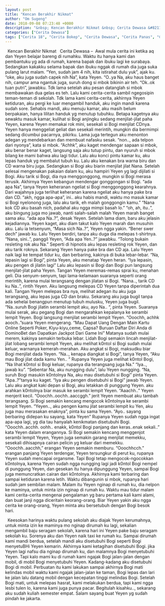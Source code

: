 ```yaml
---
layout: post
title: "Kencan Berakhir Nikmat"
author: "Om Sugeng"
date: 2018-09-08 07:23:48 +0000
description: "&nbsp; Kencan Berakhir Nikmat &nbsp; Cerita Dewasa &#8211; \u00a0Awal mula cerita ini ketika aq dan Yeyen belajar bareng di rumahku. Waktu itu hanya kami dan pembantuku yg ada di rumah, karena bapak dan i..."
categories: ["Cerita Dewasa"]
tags: ["Cerita 18", "Cerita Bokep", "Cerita Dewasa", "Cerita Panas", "Cerita Terkini"]
---
```



&nbsp;
Kencan Berakhir Nikmat
&nbsp;
Cerita Dewasa &#8211;  Awal mula cerita ini ketika aq dan Yeyen belajar bareng di rumahku. Waktu itu hanya kami dan pembantuku yg ada di rumah, karena bapak dan ibuku lagi ke surabaya. Sedangkan kakakku selama bapak dan ibuku nggak di rumah dia juga suka pulang larut malam.
“Yen, sudah jam 4 nih, kita istirahat dulu yuk”, ajak ku.
“oke, aku juga sudah capek nih Na”, kata Yeyen.
“O..ya Na, aku haus banget nih, campur ama ngantuk juga, suruh dong si mbok bikinin air teh.
“Ok..ok tuan putri”, jawabku.
Tdk lama setelah aku pesan datanglah si mbok membawakan dua gelas es teh. Lalu kami cerita-cerita sambil ngegosipin teman-teman di sekolah. Tdk lama kami cerita-cerita, akhirnya Yeyen ketiduran, aku pergi ke luar mengambil handuk, aku ingin mandi karena sudah sore. Sehabis mandi, aku menuju kamar, aku masih belum berpakaian, hanya lilitan handuk yg menutup tubuhku.
Betapa kagetnya aku sewaktu masuk kamar, kulihat si Bogi anjingku sedang menjilat-jilat paha Yeyen, karena Yeyen memakai rok mini, sesekali si Bogi menjilat CDnya. Yeyen hanya menggeliat geliat dan sesekali merintih, mungkin dia bermimpi sedang dicumbui pacarnya, pikirku. Lama juga tertegun aku menonton adegan yg mendebarkan dan membuat nafasku sesak. “non.., ada telpon dari nyonya”, kata si mbok.
“Achhk”, aku kaget mendengar sapaan si mbok, aku benar benar kaget, langsung saja aku tutup pintu, dan nyuruh si mbok bilang ke mami bahwa aku lagi tidur.
Lalu aku konci pintu kamar ku, aku lepas handuk yg membalut tubuh ku. Lalu aku kenakan bra warna biru dan CD warna biru juga. Sedangkan si Bogi aku biarin menjilat jilat Nana. Setelah selesai mengenakan pakaian dalam ku, aku hampiri Yeyen yg lagi dijilati si Bogi. Aku tarik si Bogi, dia nya menggonggong, mungkin si Bogi merasa terusik. Akhirnya Yeyen kebangun mendengar gonggongan si Bogi.
“ada apa Na”, tanya Yeyen keheranan ngeliat si Bogi menggonggong kearahnya.
Dari wajahnya juga terlihat keheranan karena ngeliat aku hanya pake bra dan CD.
“akh, ngga apa-apa”, ini.. aku habis mandi, waktu mo masuk kamar si Bogi nyelonong juga, lalu aku tarik, eh malah gonggongin kamu.”
“Nana kok CD aku basah nich, padahal aku ngga mimpi basah lo.”
“oh, ah, itu..”, aku bingung juga mo jawab, nanti salah-salah malah Yeyen marah banget sama aku.
“ada apa Na..?”, desak Yeyen.
Setelah lama diam, baru aku jelasin kejadiannya. Yeyen kaget, aku diam takut kalo Yeyen marah dan musuhin aku. Lalu ia tetsenyum,
“Masa sich Na..?”, Yeyen ngga yakin.
“Bener swer dech” jawab ku.
Lalu Yeyen berdiri, tanpa aku duga dia melepas t-shirtnya.
“Nana, sini..”, panggil Yeyen,
“Ada apa Yen..?” jawabku.
“Tolong bukain resleting rok aku Na.”
Seperti di hipnotis aku lepas resleting rok Yeyen, dan aku tarik roknya. Sekarang Yeyen hanya pake bra dan CD aja. Lalu Yeyen naik lagi ke tempat tidur ku, dan berbaring, kakinya di buka lebar-lebar.
“Na, lepasin lagi si Bogi”, pinta Yeyen, aku menatap Yeyen heran.
“Iya lepasin, aku pengen di jilatin lagi”
Lalu aku lepasin si Bogi dan Bogi pun langsung menjilat-jilat paha Yeyen. Tangan Yeyen meremas-remas sprai ku, menahan geli.
Dia senyum-senyum, tapi lama-kelamaan suaranya seperti orang merintih, karena mulai terangsang dengan jilatan si Bogi.
“Nana.., tarik CD ku Na..”, rintih Yeyen.
Aku langsung melepas CD Yeyen tanpa diperintah dua kali. Tangan Yeyen melepas bra nya, melihat adegan itu aku juga terangsang, aku lepas juga CD dan braku. Sekarang aku juga bugil tanpa ada sehelai benangpun menutup tubuh mulusku, Yeyen juga bugil.
“Na..suruh Bogi jilatin serambi lempit aku, ayo Na.. “, pinta Yeyen.
Suaranya mulai serak, aku pegang Bogi dan mengarahkan kepalanya ke serambi lempit Yeyen. Bogi langsung menjilat serambi lempit Yeyen.
“Ooochh, achhk aooch..”suara Yeyen mengerang.
&#8220;Mau Dapat Uang Dengan Main Kartu Online Seperti Poker, Kiyu-kiyu,ceme, Capsa? Buruan Daftar Diri Anda di DominoBet dan Dapatkan Jackpot Dari Game Ini&#8221;
Matanya sudah mulai merem, kakinya semakin terbuka lebar. Lidah Bogi semakin lincah menjilat-jilat lobang serambi lempit Yeyen, aku melihat k0ntol si Bogi sudah mulai keluar, warnanya kemerah-merahan. Aku angkat si Bogi, maksudku biar Bogi menjilat dada Yeyen.
“Na.., kenapa diangkat si Bogi”, tanya Yeyen,
“Aku mau Bogi jilat dada kamu Yen.. ” Rupanya Yeyen juga melihat k0ntol Bogi,
“Na lihat k0ntol si Bogi keluar, rupanya dia terangsang juga Na.”
“Iya.., jawab ku”.
“Sebentar Na, aku nungging dulu”, lalu Yeyen nungging.
“Na, suruh Bogi masukin k0ntolnya Na, aku mau disetubuhi si Bogi” pinta Yeyen.
“Apa..?”tanya ku kaget.
“Iya aku pengen disetubuhi si Bogi” jawab Yeyen.
Lalu aku angkat kaki depan si Bogi, aku letakkan di punggung Yeyen. aku arahkan k0ntolnya biar masuk ke serambi lempit Yeyen.
“Aaachh..” Yeyen menjerit kecil.
“Ooochh..oochh..aaccggh.” jerit Yeyen membuat aku tambah terangsang.
Si Bogi semakin kencang mengocok k0ntolnya ke serambi lempit Yeyen.
“Yeyen.., aku pengen kamu jilat serambi lempit ku Yen, aku juga mau merasakan enaknya”, pinta ku sama Yeyen.
“Ayo.. sayang berbaring didepan ku sayang, kata Yeyen”
Rupanya Yeyen sudah ngga ingat apa-apa lagi, yg dia tau hanyalah kenikmatan disetubuhi Bogi.
“Ooochh..acchh. oohh.. enakk, k0ntol Bogi panjang dan keras..enak sekali..” kata Yeyen dalam erangannya.
Si Bogi semakin kencang menggenjot serambi lempit Yeyen, Yeyen juga semakin garang menjilat memekku, sesekali dihisapnya cairan pelicin yg keluar dari memekku.
“Ooochh..aacchh,” erangan Yeyen semakin memburu.
“Ooochhcch.” erangan panjang Yeyen terdengar,
Yeyen tersungkur di perut ku, rupanya Yeyen sudah mencapai organsme. Tapi Bogi tetap mengocok-ngocokkan k0ntolnya, karena Yeyen sudah ngga nungging lagi jadi k0ntol Bogi nempel di punggung Yeyen, dan gesekan itu hanya dipunggung Yeyen, sampai Bogi juga memuncratkan cairan dari k0ntolnya.
Akhirnya kami terbaring dan sampai ketiduran karena letih. Waktu dibangunin si mbok, rupanya hari sudah jam sembilan malam. Malam itu Yeyen nginap di rumah ku, dia nelpon ke maminya, untuk minta izin nginap di rumah ku. Waktu mau tidur malam kami cerita-cerita mengenai pengalaman yg baru pertama kali kami alami, dan buat janji ngga diceritain keorang-orang. Biar Yeyen yakin aku ngga cerita ke orang-orang, Yeyen minta aku bersetubuh dengan Bogi besok hari.
&nbsp;

&nbsp;
Keesokan harinya waktu pulang sekolah aku diajak Yeyen kerumahnya, untuk minta izin ke maminya mo nginap dirumah ku lagi, sekalian mengambil baju seragam sekolah, karena hari ini Yeyen pake baju seragam sekolah ku. Sorenya aku dan Yeyen naik taxi ke rumah ku. Sampai dirumah kami mandi berdua, setelah mandi aku disetubuhi Bogi seperti Bogi menyetuBHi Yeyen kemarin.
Akhirnya kami ketagihan disetubuhi Bogi. jika Yeyen lagi nafsu dia nginap dirumah ku, dan malamnya Bogi menyetubuhi Yeyen.
Tapi kalo mami ku di rumah kami ngajak Bogi jalan-jalan dengan mobil, di mobil Bogi menyetubuhi Yeyen. Kadang-kadang aku disetubuhi Bogi di mobil.
Perbuatan itu kami lakukan sampai akhirnya Bogi mati kelindas mobil waktu kami ngajak jalan-jalan ke taman, Bogi lepas dan lari ke jalan lalu datang mobil dengan kecepatan tinggi melindas Bogi. Setelah Bogi mati, untuk melepas hasrat, kami melakukan berdua, tapi kami ngga lesbi tulen lo, karena kami juga punya pacar. Begitulah kisahku.., sekarang aku sudah kuliah semester empat.
Salam sayang buat Yeyen yg sudah pindah ke jakarta.

